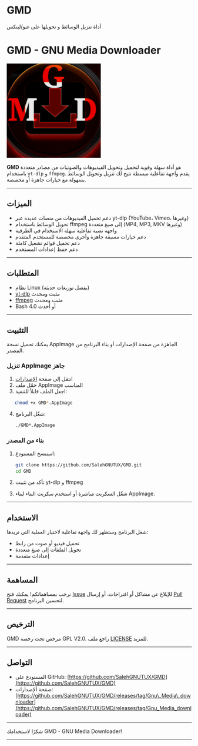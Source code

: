 # GMD
أداة تنزيل الوسائط و تحويلها على غنو/لينكس

# GMD - GNU Media Downloader

![GMD Logo](https://github.com/SalehGNUTUX/GMD/blob/main/GMD%20APPIAMGE%20BIULD/GMD.AppDir/usr/share/icons/hicolor/256x256/apps/gmd-icon.png?raw=true)

**GMD** هو أداة سهلة وقوية لتحميل وتحويل الفيديوهات والصوتيات من مصادر متعددة باستخدام `yt-dlp` و `ffmpeg`. يقدم واجهة تفاعلية مبسطة تتيح لك تنزيل وتحويل الوسائط بسهولة مع خيارات جاهزة أو مخصصة.

---

## الميزات

- دعم تحميل الفيديوهات من منصات عديدة عبر yt-dlp (YouTube، Vimeo، وغيرها)
- تحويل الوسائط باستخدام ffmpeg إلى صيغ متعددة (MP4, MP3, MKV وغيرها)
- واجهة نصية تفاعلية سهلة الاستخدام في الطرفية
- دعم خيارات مسبقة جاهزة وأخرى مخصصة للمستخدم المتقدم
- دعم تحميل قوائم تشغيل كاملة
- دعم حفظ إعدادات المستخدم

---

## المتطلبات

- نظام Linux (يفضل توزيعات حديثة)
- [yt-dlp](https://github.com/yt-dlp/yt-dlp) مثبت ومحدث
- [ffmpeg](https://ffmpeg.org/) مثبت ومحدث
- Bash 4.0 أو أحدث

---

## التثبيت

يمكنك تحميل نسخة AppImage الجاهزة من صفحة الإصدارات أو بناء البرنامج من المصدر.

### تنزيل AppImage جاهز

1. انتقل إلى صفحة [الإصدارات](https://github.com/SalehGNUTUX/GMD/releases/tag/Gnu_Media_downloader)
2. حمّل ملف AppImage المناسب
3. اجعل الملف قابلاً للتنفيذ:
```bash
   chmod +x GMD*.AppImage
````

4. شغّل البرنامج:

   ```bash
   ./GMD*.AppImage
   ```

### بناء من المصدر

1. استنسخ المستودع:

   ```bash
   git clone https://github.com/SalehGNUTUX/GMD.git
   cd GMD
   ```
2. تأكد من تثبيت yt-dlp و ffmpeg
3. شغّل السكربت مباشرة أو استخدم سكربت البناء لبناء AppImage.

---

## الاستخدام

شغل البرنامج وستظهر لك واجهة تفاعلية لاختيار العملية التي تريدها:

* تحميل فيديو أو صوت من رابط
* تحويل الملفات إلى صيغ متعددة
* إعدادات متقدمة

---

## المساهمة

نرحب بمساهماتكم! يمكنك فتح [Issue](https://github.com/SalehGNUTUX/GMD/issues) للإبلاغ عن مشاكل أو اقتراحات، أو إرسال [Pull Request](https://github.com/SalehGNUTUX/GMD/pulls) لتحسين البرنامج.

---

## الترخيص

GMD مرخص تحت رخصة GPL V2.0. راجع ملف [LICENSE](https://github.com/SalehGNUTUX/GMD/blob/main/LICENSE) للمزيد.

---

## التواصل

* المستودع على GitHub: [https://github.com/SalehGNUTUX/GMD](https://github.com/SalehGNUTUX/GMD)
* صفحة الإصدارات: [https://github.com/SalehGNUTUX/GMD/releases/tag/Gnu\_Media\_downloader](https://github.com/SalehGNUTUX/GMD/releases/tag/Gnu_Media_downloader)

---

شكرًا لاستخدامك GMD - GNU Media Downloader!



---
